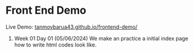 # Front End Demo
Live Demo: [tanmoybarua43.github.io/frontend-demo/](https://tanmoybarua43.github.io/frontend-demo/)

1. Week 01 Day 01 (05/06/2024)
    We make an practice a initial index page how to write html codes look like.